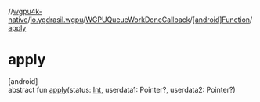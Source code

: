 //[wgpu4k-native](../../../../index.md)/[io.ygdrasil.wgpu](../../index.md)/[WGPUQueueWorkDoneCallback](../index.md)/[[android]Function](index.md)/[apply](apply.md)

# apply

[android]\
abstract fun [apply](apply.md)(status: [Int](https://kotlinlang.org/api/core/kotlin-stdlib/kotlin/-int/index.html), userdata1: Pointer?, userdata2: Pointer?)